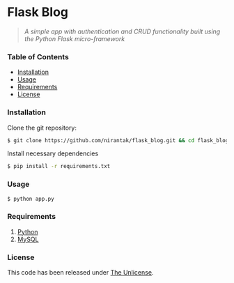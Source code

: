 # Flask Blog
> *A simple app with authentication and CRUD functionality built using the Python Flask micro-framework*

### Table of Contents
* [Installation](#installation)
* [Usage](#usage)
* [Requirements](#requirements)
* [License](#license)

### Installation
Clone the git repository:
```bash
$ git clone https://github.com/nirantak/flask_blog.git && cd flask_blog
```

Install necessary dependencies
```bash
$ pip install -r requirements.txt
```

### Usage
```bash
$ python app.py
```

### Requirements
1. [Python](https://python.org)
2. [MySQL](https://www.apachefriends.org/download.html)

### License
This code has been released under [The Unlicense](LICENSE).
